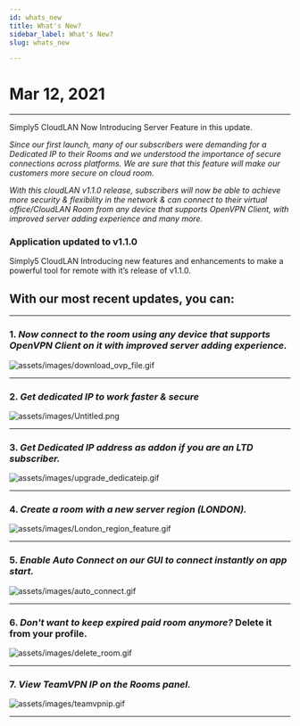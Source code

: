 ```yaml
---
id: whats_new
title: What's New?
sidebar_label: What's New?
slug: whats_new

---
```



# Mar 12, 2021
---


Simply5 CloudLAN Now Introducing Server Feature in this update.

*Since our first launch, many of our subscribers were demanding for a Dedicated IP to their Rooms and we understood the importance of secure connections across platforms. We are sure that this feature will make our customers more secure on cloud room.*


*With this cloudLAN v1.1.0 release, subscribers will now be able to achieve more security & flexibility in the network & can connect to their virtual office/CloudLAN Room from any device that supports OpenVPN Client, with improved server adding experience and many more.*


### Application updated to v1.1.0

Simply5 CloudLAN Introducing new features and enhancements to make a powerful tool for remote with it’s release of v1.1.0.


## With our most recent updates, you can:
----
### 1. *Now connect to the room using any device that supports OpenVPN Client on it with improved server adding experience.*

![assets/images/download_ovp_file.gif](assets/images/download_ovp_file.gif)

---
### 2. *Get dedicated IP to work faster & secure*

![assets/images/Untitled.png](assets/images/Untitled.png)

---
### 3. *Get Dedicated IP address as addon if you are an LTD subscriber.*

![assets/images/upgrade_dedicateip.gif](assets/images/upgrade_dedicateip.gif)

---

### 4. *Create a room with a new server region *(LONDON)*.*

![assets/images/London_region_feature.gif](assets/images/London_region_feature.gif)

---
### 5. *Enable **Auto Connect** on our GUI to connect instantly on app start.*

![assets/images/auto_connect.gif](assets/images/auto_connect.gif)

---

### 6. *Don't want to keep expired paid room anymore?* Delete it from your profile.

![assets/images/delete_room.gif](assets/images/delete_room.gif)

---
### 7. *View TeamVPN IP on the Rooms panel.*

![assets/images/teamvpnip.gif](assets/images/teamvpnip.gif)

---



